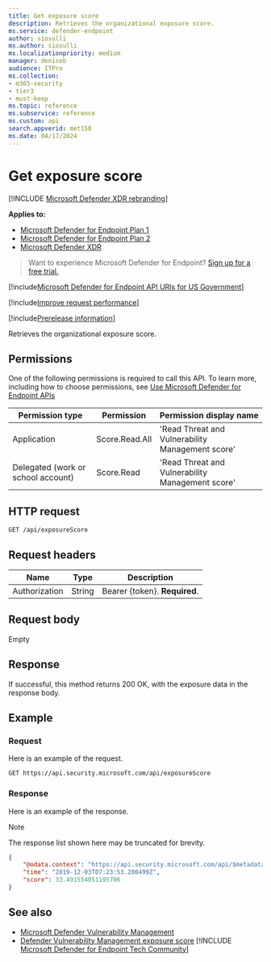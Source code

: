 ```yaml
---
title: Get exposure score
description: Retrieves the organizational exposure score.
ms.service: defender-endpoint
author: siosulli
ms.author: siosulli
ms.localizationpriority: medium
manager: deniseb
audience: ITPro
ms.collection: 
- m365-security
- tier3
- must-keep
ms.topic: reference
ms.subservice: reference
ms.custom: api
search.appverid: met150
ms.date: 04/17/2024
---
```


# Get exposure score

[!INCLUDE [Microsoft Defender XDR rebranding](../../includes/microsoft-defender.md)]

**Applies to:**

- [Microsoft Defender for Endpoint Plan 1](../microsoft-defender-endpoint.md)
- [Microsoft Defender for Endpoint Plan 2](../microsoft-defender-endpoint.md)
- [Microsoft Defender XDR](/defender-xdr)

> Want to experience Microsoft Defender for Endpoint? [Sign up for a free trial.](https://signup.microsoft.com/create-account/signup?products=7f379fee-c4f9-4278-b0a1-e4c8c2fcdf7e&ru=https://aka.ms/MDEp2OpenTrial?ocid=docs-wdatp-exposedapis-abovefoldlink)

[!include[Microsoft Defender for Endpoint API URIs for US Government](../../includes/microsoft-defender-api-usgov.md)]

[!include[Improve request performance](../../includes/improve-request-performance.md)]

[!include[Prerelease information](../../includes/prerelease.md)]

Retrieves the organizational exposure score.

## Permissions

One of the following permissions is required to call this API. To learn more, including how to choose permissions, see [Use Microsoft Defender for Endpoint APIs](apis-intro.md)

Permission type|Permission|Permission display name
---|---|---
Application|Score.Read.All|'Read Threat and Vulnerability Management score'
Delegated (work or school account)|Score.Read|'Read Threat and Vulnerability Management score'

## HTTP request

```http
GET /api/exposureScore
```

## Request headers

Name|Type|Description
---|---|---
Authorization|String|Bearer {token}. **Required**.

## Request body

Empty

## Response

If successful, this method returns 200 OK, with the exposure data in the response body.

## Example

### Request

Here is an example of the request.

```http
GET https://api.security.microsoft.com/api/exposureScore
```

### Response

Here is an example of the response.

> [!NOTE]
> The response list shown here may be truncated for brevity.

```json
{
    "@odata.context": "https://api.security.microsoft.com/api/$metadata#ExposureScore/$entity",
    "time": "2019-12-03T07:23:53.280499Z",
    "score": 33.491554051195706
}
```

## See also

- [Microsoft Defender Vulnerability Management](/defender-endpoint/next-gen-threat-and-vuln-mgt)
- [Defender Vulnerability Management exposure score](/defender-endpoint/tvm-exposure-score)
[!INCLUDE [Microsoft Defender for Endpoint Tech Community](../../includes/defender-mde-techcommunity.md)]

